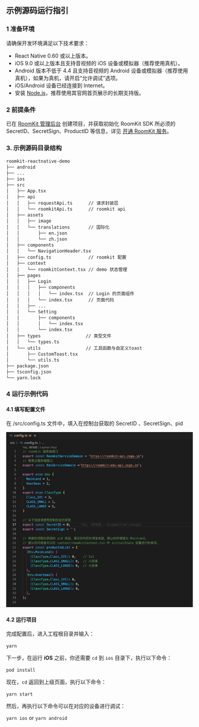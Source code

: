 ## 示例源码运行指引

### 1 准备环境

请确保开发环境满足以下技术要求：

- React Native 0.60 或以上版本。
- iOS 9.0 或以上版本且支持音视频的 iOS 设备或模拟器（推荐使用真机）。
- Android 版本不低于 4.4 且支持音视频的 Android 设备或模拟器（推荐使用真机），如果为真机，请开启“允许调试”选项。
- iOS/Android 设备已经连接到 Internet。
- 安装 [Node.js](https://nodejs.org/en/)，推荐使用其官网首页展示的长期支持版。

### 2 前提条件

已在 [RoomKit 管理后台](https://roomkit.zego.im/console) 创建项目，并获取初始化 RoomKit SDK 所必须的 SecretID、SecretSign、ProductID 等信息，详见 [开通 RoomKit 服务](https://doc-preview-zh.zego.im/article/16383)。



### 3. 示例源码目录结构

```
roomkit-reactnative-demo
├── android
├── ...
├── ios
├── src
│   ├── App.tsx
│   ├── api
│   │   ├── requestApi.ts      // 请求封装层
│   │   └── roomkitApi.ts      // roomkit api 
│   ├── assets
│   │   ├── image
│   │   └── translations       // 国际化
│   │       ├── en.json
│   │       └── zh.json
│   ├── components
│   │   └── NavigationHeader.tsx
│   ├── config.ts              // roomkit 配置
│   ├── context
│   │   └── roomkitContext.tsx // demo 状态管理
│   ├── pages
│   │   ├── Login
│   │   │   ├── components
│   │   │   │   └── index.tsx  // Login 的页面组件
│   │   │   └── index.tsx      // 页面代码
│   │   ├── ...
│   │   └── Setting
│   │       ├── components
│   │       │   └── index.tsx
│   │       └── index.tsx
│   ├── types                 // 类型文件
│   │   └── types.ts
│   └── utils                 // 工具函数与自定义toast
│       ├── CustomToast.tsx
│       └── utils.ts
├── package.json
├── tsconfig.json
└── yarn.lock
```



### 4 运行示例代码

#### 4.1 填写配置文件

在  /src/config.ts 文件中，填入在控制台获取的 SecretID 、SecretSign、pid

![image-20221104190054043](./docs/assets/image-20221104190054043.png)





#### 4.2 运行项目

完成配置后，进入工程根目录并输入：

`yarn`

下一步，在运行 **iOS** 之前，你还需要 `cd` 到 `ios` 目录下，执行以下命令：

`pod install`

现在，`cd` 返回到上级页面，执行以下命令：

`yarn start`

然后，再执行以下命令可以在对应的设备进行调试：

`yarn ios` or `yarn android`







